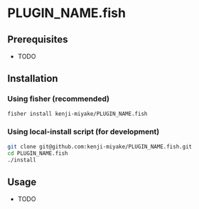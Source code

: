 # PLUGIN_NAME.fish

## Prerequisites

- TODO

## Installation

### Using fisher (recommended)

```sh
fisher install kenji-miyake/PLUGIN_NAME.fish
```

### Using local-install script (for development)

```sh
git clone git@github.com:kenji-miyake/PLUGIN_NAME.fish.git
cd PLUGIN_NAME.fish
./install
```

## Usage

- TODO
